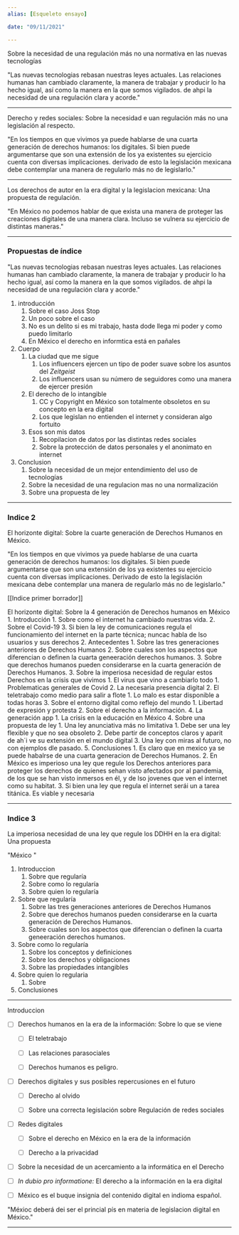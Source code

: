 ```yaml
---
alias: [Esqueleto ensayo]

date: "09/11/2021"

---
```


Sobre la necesidad de una regulación más no una normativa en las nuevas tecnologías

"Las nuevas tecnologias rebasan nuestras leyes actuales. Las relaciones humanas han cambiado claramente, la manera de trabajar y producir lo ha hecho igual, así como la manera en la que somos vigilados. de ahpi la necesidad de una regulación clara y acorde."

---

Derecho y redes sociales: Sobre la necesidad e uan regulación más no una legislación al respecto.

"En los tiempos en que vivimos ya puede hablarse de una cuarta generación de derechos humanos: los digitales. Si bien puede argumentarse que son una extensión de los ya existentes su ejercicio cuenta con diversas implicaciones. derivado de esto la legislación mexicana debe contemplar una manera de regularlo más no de legislarlo."

---

Los derechos de autor en la era digital y la legislacion mexicana: Una propuesta de regulación.

"En México no podemos hablar de que exista una manera de proteger las creaciones digitales de una manera clara. Incluso se vulnera su ejercicio de distintas maneras."

---

### Propuestas de índice

"Las nuevas tecnologias rebasan nuestras leyes actuales. Las relaciones humanas han cambiado claramente, la manera de trabajar y producir lo ha hecho igual, así como la manera en la que somos vigilados. de ahpi la necesidad de una regulación clara y acorde."

1. introducción
	1. Sobre el caso Joss Stop
	2. Un poco sobre el caso
	3. No es un delito si es mi trabajo, hasta dode llega mi poder y como puedo limitarlo
	4. En México el derecho en informtica está en pañales
2. Cuerpo
	1. La ciudad que me sigue
		1. Los influencers ejercen un tipo de poder suave sobre los asuntos del _Zeitgeist_
		2. Los influencers usan su número de seguidores como una manera de ejercer presión
	2. El derecho de lo intangible
		1. CC y Copyright en México son totalmente obsoletos en su concepto en la era digital
		2. Los que legislan no entienden el internet y consideran algo fortuito
	3. Esos son mis datos
		1. Recopilacion de datos por las distintas redes sociales
		2. Sobre la protección de datos personales y el anonimato en internet
3. Conclusion
	1. Sobre la necesidad de un mejor entendimiento del uso de tecnologías
	2. Sobre la necesidad de una regulacion mas no una normalización
	3. Sobre una propuesta de ley

---

### Indice 2

El horizonte digital: Sobre la cuarte generación de Derechos Humanos en México.

"En los tiempos en que vivimos ya puede hablarse de una cuarta generación de derechos humanos: los digitales. Si bien puede argumentarse que son una extensión de los ya existentes su ejercicio cuenta con diversas implicaciones. Derivado de esto la legislación mexicana debe contemplar una manera de regularlo más no de legislarlo."

[[Indice primer borrador]]

El horizonte digital: Sobre la 4 generación de Derechos humanos en México
	1. Introducción
		1. Sobre como el internet ha cambiado nuestras vida.
		2. Sobre el Covid-19 
		3. Si bien la ley de comunicaciones regula el funcionamiento del internet en la parte técnica; nuncac habla de lso usuarios y sus derechos
	2. Antecedentes
		1. Sobre las tres generaciones anteriores de Derechos Humanos
		2. Sobre cuales son los aspectos que diferencian o definen la cuarta geneeración derechos humanos.
		3. Sobre que derechos humanos pueden considerarse en la cuarta generación de Derechos Humanos.
	3. Sobre la imperiosa necesidad de regular estos Derechos en la crisis que vivimos
		1. El virus que vino a cambiarlo todo
			1. Problematicas generales de Covid
			2. La necesaria presencia digital
		2. El teletrabajo como medio para salir a flote
			1. Lo malo es estar disponible a todas horas
		3. Sobre el entorno digital como reflejo del mundo
			1. Libertad de expresión y protesta
			2. Sobre el derecho a la información.
		4. La generación app
			1. La crisis en la educación en México
	4. Sobre una propuesta de ley
		1. Una ley anunciativa más no limitativa
			1. Debe ser una ley flexible y que no sea obsoleto 
			2. Debe partir de conceptos claros y aparit de ah´i ve su extensión en el mundo digital
			3. Una ley con miras al futuro, no con ejemplos dle pasado.
	5. Conclusiones
		1. Es claro que en mexico ya se puede habalrse de una cuarta generacion de Derechos Humanos.
		2. En México es imperioso una ley que regule los Derechos anteriores para proteger los derechos de quienes sehan visto afectados por al pandemia, de los que se han visto inmersos en él, y de lso jovenes que ven el internet como su habitat.
		3. Si bien una ley que regula el internet serái un a tarea titánica. Es viable y necesaria

___

### Indice 3

La imperiosa necesidad de una ley que regule los DDHH en la era digital: Una propuesta

"México "

1. Introduccion
	1. Sobre que regularía
	2. Sobre como lo regularía
	3. Sobre quien lo regularía
2. Sobre que regularía
	1. Sobre las tres generaciones anteriores de Derechos Humanos
	2. Sobre que derechos humanos pueden considerarse en la cuarta generación de Derechos Humanos.
	3. Sobre cuales son los aspectos que diferencian o definen la cuarta geneeración derechos humanos.
3. Sobre como lo regularía
	1. Sobre los conceptos y definiciones
	2. Sobre los derechos y obligaciones
	3. Sobre las propiedades intangibles
4. Sobre quien lo regularia
	1. Sobre
5. Conclusiones

---

Introduccion

+ [ ] Derechos humanos en la era de la información: Sobre lo que se viene
	+ [ ] El teletrabajo
	+ [ ] Las relaciones parasociales
	+ [ ] Derechos humanos es peligro.



- [ ] Derechos digitales y sus posibles repercusiones en el futuro
	- [ ] Derecho al olvido
	- [ ] Sobre una correcta legislación sobre Regulación de redes sociales



- [ ] Redes digitales
	- [ ] Sobre el derecho en México en la era de la información
	- [ ] Derecho a la privacidad


+ [ ] Sobre la necesidad de un acercamiento a la informática en el Derecho

+ [ ] _In dubio pro informatione:_ El derecho a la información en la era digital

+ [ ] México es el buque insignia del contenido digital en indioma español.

"Méxioc deberá dei ser el princial pís en materia de legislacion digital en México."


---
